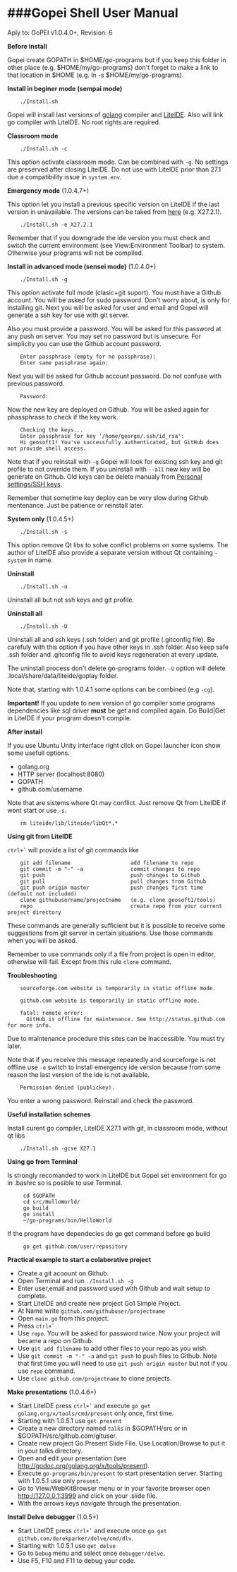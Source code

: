 ###Gopei Shell User Manual
====
Aply to: GoPEI v1.0.4.0+, Revision: 6

**Before install**

Gopei create GOPATH in $HOME/go-programs but if you keep this folder in other place (e.g. $HOME/my/go-programs) don't forget to make a link to that location in $HOME (e.g. ln -s $HOME/my/go-programs).

**Install in beginer mode (sempai mode)**

        ./Install.sh

Gopei will install last versions of [golang](http://golang.org) compiler and [LiteIDE](https://github.com/visualfc/liteide). Also will link go compiler with  LiteIDE. No root rights are required.

**Classroom mode**

        ./Install.sh -c

This option activate classroom mode. Can be combined with `` -g ``. No settings are preserved after closing LiteIDE. Do not use with LiteIDE prior than 27.1 due a compatibility issue in `` system.env ``.

**Emergency mode** (1.0.4.7+)

This option let you install a previous specific version on LiteIDE if the last version in unavailable. The versions can be taked from [here](http://sourceforge.net/projects/liteide/files/) (e.g. X27.2.1).

        ./Install.sh -e X27.2.1

Remember that if you downgrade the ide version you must check and switch the current environment (see View:Environment Toolbar) to system. Otherwise your programs will not be compiled.

**Install in advanced mode (sensei mode)** (1.0.4.0+)

        ./Install.sh -g

This option activate full mode (clasic+git suport). You must have a Github account.
You will be asked for sudo password. Don't worry about, is only for installing git.
Next you will be asked for user and email and Gopei will generate a ssh key for use with git server.

Also you must provide a password. You will be asked for this password at any push on server. You may set no password but is unsecure. For simplicity you can use the Github account password.

        Enter passphrase (empty for no passphrase): 
        Enter same passphrase again: 

Next you will be asked for Github account password. Do not confuse with previous password.

        Password:

Now the new key are deployed on Github. You will be asked again for phassphrase to check if the key work.

        Checking the keys...
        Enter passphrase for key '/home/george/.ssh/id_rsa': 
        Hi geosoft1! You've successfully authenticated, but GitHub does not provide shell access.

Note that if you reinstall with `` -g `` Gopei will look for existing ssh key and git profile to not override them.
If you uninstall with `` --all `` new key will be generate on Github. Old keys can be delete manualy from  [Personal settings/SSH keys](https://github.com/settings/ssh).

Remember that sometime key deploy can be very slow during Github mentenance. Just be patience or reinstall later.

**System only** (1.0.4.5+)

        ./Install.sh -s

This option remove Qt libs to solve conflict problems on some systems. The author of LiteIDE also provide a separate version without Qt containing `` -system `` in name.

**Uninstall**

        ./Install.sh -u

Uninstall all but not ssh keys and git profile.

**Uninstall all**

        ./Install.sh -U

Uninstall all and ssh keys (.ssh folder) and git profile (.gitconfig file). Be carefuly with this option if you have other keys in .ssh folder. Also keep safe .ssh folder and .gitconfig file to avoid keys regeneration at every update.

The uninstall process don't delete go-programs folder. `` -U `` option will delete .local/share/data/liteide/goplay folder.

Note that, starting with 1.0.4.1 some options can be combined (e.g `` -cg ``).

**Important!** If you update to new version of go compiler some programs dependencies like sql driver **must** be get and compiled again. Do Build|Get in LiteIDE if your program doesn't compile.

**After install**

If you use Ubuntu Unity interface right click on Gopei launcher icon show some usefull options.

* golang.org
* HTTP server (localhost:8080)
* GOPATH
* github.com/username

Note that are sistems where Qt may conflict. Just remove Qt from LiteIDE if wont start or use `` -s ``.

        rm liteide/lib/liteide/libQt*.*

**Using git from LiteIDE**

`` ctrl+` `` will provide a list of git commands like

        git add filename                   add filename to repo
        git commit -m "-" -a               commit changes to repo
        git push                           push changes to Github
        git pull                           pull changes from Github
        git push origin master             push changes first time (default not included)
        clone githubusername/projectname   (e.g. clone geosoft1/tools)
        repo                               create repo from your current project directory

These commands are generally sufficient but it is possible to receive some suggestions from git server in certain situations. Use those commands when you will be asked.

Remember to use commands only if a file from project is open in editor, otherwise will fail. Except from this rule `` clone `` command.

**Troubleshooting**

        sourceforge.com website is temporarily in static offline mode.

        github.com website is temporarily in static offline mode.

        fatal: remote error: 
          GitHub is offline for maintenance. See http://status.github.com for more info.

Due to maintenance procedure this sites can be inaccessible. You must try later.

Note that if you receive this message repeatedly and sourceforge is not offline use `` -e `` switch to install emergency ide version because from some reason the last version of the ide is not available.

        Permission denied (publickey).

You enter a wrong password. Reinstall and check the password.

**Useful installation schemes**

Install curent go compiler, LiteIDE X27.1 with git, in classroom mode, without qt libs

        ./Install.sh -gcse X27.1

**Using go from Terminal**

Is strongly recomanded to work in LiteIDE but Gopei set environment for go in .bashrc so is posible to use Terminal.

         cd $GOPATH
         cd src/HelloWorld/
         go build
         go install
         ~/go-programs/bin/HelloWorld

If the program have dependecies do go get command before go build

         go get github.com/user/repository

**Practical example to start a colaborative project**

* Create a git acoount on Github.
* Open Terminal and run `` ./Install.sh -g ``
* Enter user,email and password used with Github and wait setup to complete.
* Start LiteIDE and create new project Go1 Simple Project.
* At Name write `` github.com/githubuser/projectname ``
* Open `` main.go `` from this project.
* Press `` ctrl+` ``
* Use `` repo ``. You will be asked for password twice. Now your project will became a repo on Github.
* Use `` git add filename `` to add other files to your repo as you wish.
* Use `` git commit -m "-" -a `` and `` git push `` to push files to Github. Note that first time you will need to use `` git push origin master `` but not if you use `` repo `` command.
* Use `` clone github.com/projectname `` to clone projects.

**Make presentations** (1.0.4.6+)

* Start LiteIDE press `` ctrl+` `` and execute `` go get golang.org/x/tools/cmd/present `` only once, first time.
* Starting with 1.0.5.1 use `` get present ``
* Create a new directory named `` talks `` in $GOPATH/src or in $GOPATH/src/github.com/gituser.
* Create new project Go Present Slide File. Use Location/Browse to put it in your talks directory.
* Open and edit your presentation (see http://godoc.org/golang.org/x/tools/present).
* Execute `` go-programs/bin/present `` to start presentation server. Starting with 1.0.5.1 use only `` present ``.
* Go to View/WebKitBrowser menu or in your favorite browser open http://127.0.0.1:3999 and click on your .slide file.
* With the arrows keys navigate through the presentation.

**Install Delve debugger** (1.0.5+)

* Start LiteIDE press `` ctrl+` `` and execute once `` go get github.com/derekparker/delve/cmd/dlv ``.
* Starting with 1.0.5.1 use `` get delve ``
* Go to `` Debug `` menu and select once `` debugger/delve ``.
* Use F5, F10 and F11 to debug your code.
